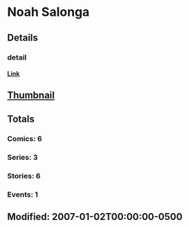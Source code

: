# Noah  Salonga 
## Details
### detail
#### [Link](http://marvel.com/comics/creators/9196/noah_salonga?utm_campaign=apiRef&utm_source=225578a89fc76f3d20fbffda5d17a88d)
## [Thumbnail](http://i.annihil.us/u/prod/marvel/i/mg/b/40/image_not_available.jpg)
## Totals
### Comics: 6
### Series: 3
### Stories: 6
### Events: 1
## Modified: 2007-01-02T00:00:00-0500